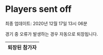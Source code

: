 # Players sent off
최종 업데이트: 2020년 12월 17일 13시 06분


경기 중 오류가 발생하는 경우 자동으로 퇴장됩니다.


| 퇴장된 참가자 |
|:---:|
